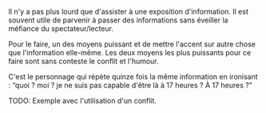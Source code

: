 <!-- Page: #516 Passer une information sans le dire -->

Il n'y a pas plus lourd que d'assister à une exposition d'information. Il est souvent utile de parvenir à passer des informations sans éveiller la méfiance du spectateur/lecteur.

Pour le faire, un des moyens puissant et de mettre l'accent sur autre chose que l'information elle-même. Les deux moyens les plus puissants pour ce faire sont sans conteste le conflit et l'humour.

C'est le personnage qui répète quinze fois la même information en ironisant : “quoi ? moi ? je ne suis pas capable d'être là à 17 heures ? À 17 heures ?”

<adminonly>
  TODO: Exemple avec l'utilisation d'un conflit.
</adminonly>